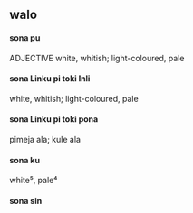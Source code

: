 ## walo

#### sona pu

ADJECTIVE white, whitish; light-coloured, pale

#### sona Linku pi toki Inli

white, whitish; light-coloured, pale

#### sona Linku pi toki pona

pimeja ala; kule ala

#### sona ku

white⁵, pale⁴

#### sona sin

